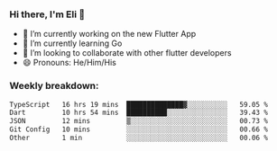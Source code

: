 ### Hi there, I'm Eli 👋
- 🔭 I’m currently working on the new Flutter App
- 🌱 I’m currently learning Go
- 🦄 I’m looking to collaborate with other flutter developers
- 😄 Pronouns: He/Him/His

### Weekly breakdown:
<!--START_SECTION:waka-->

```txt
TypeScript   16 hrs 19 mins  ██████████████▓░░░░░░░░░░   59.05 %
Dart         10 hrs 54 mins  ██████████░░░░░░░░░░░░░░░   39.43 %
JSON         12 mins         ▒░░░░░░░░░░░░░░░░░░░░░░░░   00.73 %
Git Config   10 mins         ░░░░░░░░░░░░░░░░░░░░░░░░░   00.66 %
Other        1 min           ░░░░░░░░░░░░░░░░░░░░░░░░░   00.06 %
```

<!--END_SECTION:waka-->
